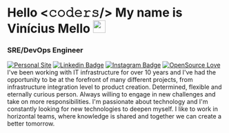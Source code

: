 # Hello <𝚌𝚘𝚍𝚎𝚛𝚜/> My name is Vinícius Mello <img src="https://github.com/TheDudeThatCode/TheDudeThatCode/blob/master/Assets/Hi.gif" width="29px">
### SRE/DevOps Engineer

[![Personal Site](https://img.shields.io/badge/Codar-Space-blueviolet?style=flat-square&logo=next.js)](https://codar.space/)
[![Linkedin Badge](https://img.shields.io/badge/LinkedIn-viniciusbmello-blue?style=flat-square&logo=linkedin)](https://www.linkedin.com/in/viniciusbmello/)
[![Instagram Badge](https://img.shields.io/badge/Instagram-vbmello-red?style=flat-square&logo=instagram)](https://www.instagram.com/vbmello/)
[![OpenSource Love](https://img.shields.io/badge/OpenSource-%E2%99%A5-brightgreen?style=flat-square&logo=open-source-initiative)](https://github.com/viniciusbmello)
<br />
I've been working with IT infrastructure for over 10 years and I've had the opportunity to be at the forefront of many different projects, from infrastructure integration level to product creation.
Determined, flexible and eternally curious person. Always willing to engage in new challenges and take on more responsibilities. I'm passionate about technology and I'm constantly looking for new technologies to deepen myself.
I like to work in horizontal teams, where knowledge is shared and together we can create a better tomorrow.

<!--
**viniciusbmello/viniciusbmello** is a ✨ _special_ ✨ repository because its `README.md` (this file) appears on your GitHub profile.

Here are some ideas to get you started:

- 🔭 I’m currently working on ...
- 🌱 I’m currently learning ...
- 👯 I’m looking to collaborate on ...
- 🤔 I’m looking for help with ...
- 💬 Ask me about ...
- 📫 How to reach me: ...
- 😄 Pronouns: ...
- ⚡ Fun fact: ...
-->
